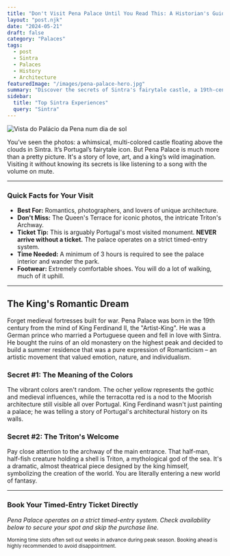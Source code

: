 ```yaml
---
title: "Don't Visit Pena Palace Until You Read This: A Historian's Guide"
layout: "post.njk"
date: "2024-05-21"
draft: false
category: "Palaces"
tags:
  - post
  - Sintra
  - Palaces
  - History
  - Architecture
featuredImage: "/images/pena-palace-hero.jpg"
summary: "Discover the secrets of Sintra's fairytale castle, a 19th-century masterpiece of Romanticism born from a king's imagination. Learn the meaning behind its colors and architecture before you go."
sidebar:
  title: "Top Sintra Experiences"
  query: "Sintra"
---
```


![Vista do Palácio da Pena num dia de sol](/images/pena-palace-hero.jpg)

You’ve seen the photos: a whimsical, multi-colored castle floating above the clouds in Sintra. It’s Portugal’s fairytale icon. But Pena Palace is much more than a pretty picture. It's a story of love, art, and a king’s wild imagination. Visiting it without knowing its secrets is like listening to a song with the volume on mute.

---
### **Quick Facts for Your Visit**

*   **Best For:** Romantics, photographers, and lovers of unique architecture.
*   **Don't Miss:** The Queen's Terrace for iconic photos, the intricate Triton's Archway.
*   **Ticket Tip:** This is arguably Portugal's most visited monument. **NEVER arrive without a ticket.** The palace operates on a strict timed-entry system.
*   **Time Needed:** A minimum of 3 hours is required to see the palace interior and wander the park.
*   **Footwear:** Extremely comfortable shoes. You will do a lot of walking, much of it uphill.
---

## The King's Romantic Dream

Forget medieval fortresses built for war. Pena Palace was born in the 19th century from the mind of King Ferdinand II, the "Artist-King". He was a German prince who married a Portuguese queen and fell in love with Sintra. He bought the ruins of an old monastery on the highest peak and decided to build a summer residence that was a pure expression of Romanticism – an artistic movement that valued emotion, nature, and individualism.

### Secret #1: The Meaning of the Colors

The vibrant colors aren't random. The ocher yellow represents the gothic and medieval influences, while the terracotta red is a nod to the Moorish architecture still visible all over Portugal. King Ferdinand wasn't just painting a palace; he was telling a story of Portugal's architectural history on its walls.

### Secret #2: The Triton's Welcome

Pay close attention to the archway of the main entrance. That half-man, half-fish creature holding a shell is Triton, a mythological god of the sea. It's a dramatic, almost theatrical piece designed by the king himself, symbolizing the creation of the world. You are literally entering a new world of fantasy.

---
### **Book Your Timed-Entry Ticket Directly**
*Pena Palace operates on a strict timed-entry system. Check availability below to secure your spot and skip the purchase line.*

<div data-gyg-href="https://widget.getyourguide.com/default/availability.frame" data-gyg-tour-id="79596" data-gyg-locale-code="en-US" data-gyg-currency="EUR" data-gyg-widget="availability" data-gyg-variant="horizontal" data-gyg-partner-id="PMW7G72"></div>

<p><small>Morning time slots often sell out weeks in advance during peak season. Booking ahead is highly recommended to avoid disappointment.</small></p>
